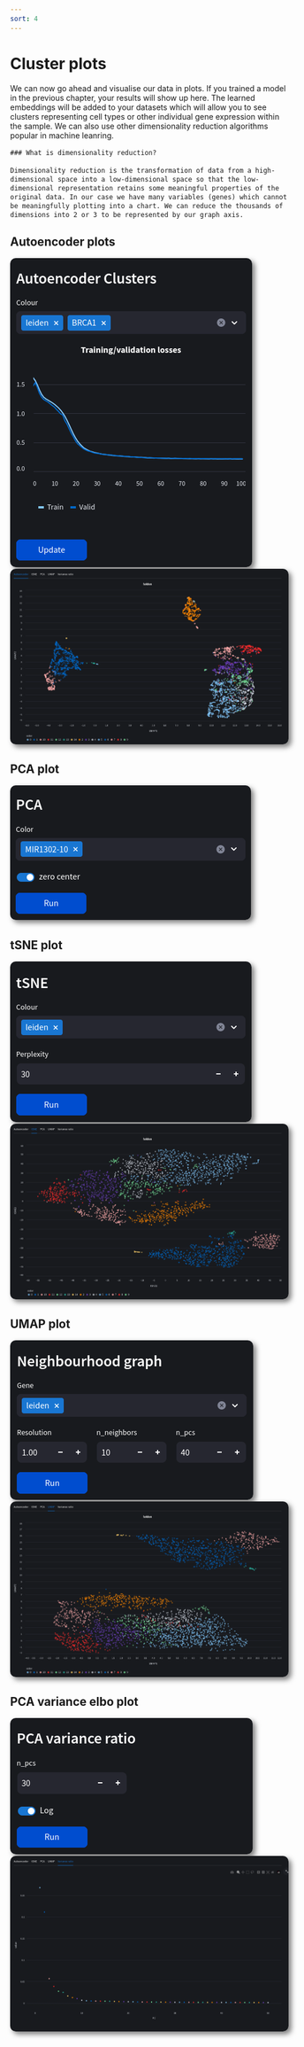 ```yaml
---
sort: 4
---
```


# Cluster plots

We can now go ahead and visualise our data in plots. If you trained a model in the previous chapter, your results will show up here. The learned embeddings will be added to your datasets which will allow you to see clusters representing cell types or other individual gene expression within the sample. We can also use other dimensionality reduction algorithms popular in machine leanring.

```note
### What is dimensionality reduction?

Dimensionality reduction is the transformation of data from a high-dimensional space into a low-dimensional space so that the low-dimensional representation retains some meaningful properties of the original data. In our case we have many variables (genes) which cannot be meaningfully plotting into a chart. We can reduce the thousands of dimensions into 2 or 3 to be represented by our graph axis. 
```

## Autoencoder plots

<img style='border-radius:10px; box-shadow: 5px 5px 10px rgb(0 0 0 / 0.5);' alt='page screenshot' src='https://raw.githubusercontent.com/nuwa-genomics/Nuwa/main/docs/assets/images/screenshots/clustering_tutorial/cluster_plots_autoencoder_1.png'>

<img style='border-radius:10px; box-shadow: 5px 5px 10px rgb(0 0 0 / 0.5);' alt='page screenshot' src='https://raw.githubusercontent.com/nuwa-genomics/Nuwa/main/docs/assets/images/screenshots/clustering_tutorial/cluster_plots_autoencoder_2.png'>

## PCA plot

<img style='border-radius:10px; box-shadow: 5px 5px 10px rgb(0 0 0 / 0.5);' alt='page screenshot' src='https://raw.githubusercontent.com/nuwa-genomics/Nuwa/main/docs/assets/images/screenshots/clustering_tutorial/cluster_plot_pca_1.png'>

## tSNE plot

<img style='border-radius:10px; box-shadow: 5px 5px 10px rgb(0 0 0 / 0.5);' alt='page screenshot' src='https://raw.githubusercontent.com/nuwa-genomics/Nuwa/main/docs/assets/images/screenshots/clustering_tutorial/cluster_plot_tsne_1.png'>

<img style='border-radius:10px; box-shadow: 5px 5px 10px rgb(0 0 0 / 0.5);' alt='page screenshot' src='https://raw.githubusercontent.com/nuwa-genomics/Nuwa/main/docs/assets/images/screenshots/clustering_tutorial/cluster_plot_tsne_2.png'>

## UMAP plot

<img style='border-radius:10px; box-shadow: 5px 5px 10px rgb(0 0 0 / 0.5);' alt='page screenshot' src='https://raw.githubusercontent.com/nuwa-genomics/Nuwa/main/docs/assets/images/screenshots/clustering_tutorial/cluster_plot_umap_1.png'>

<img style='border-radius:10px; box-shadow: 5px 5px 10px rgb(0 0 0 / 0.5);' alt='page screenshot' src='https://raw.githubusercontent.com/nuwa-genomics/Nuwa/main/docs/assets/images/screenshots/clustering_tutorial/cluster_plot_umap_2.png'>

## PCA variance elbo plot

<img style='border-radius:10px; box-shadow: 5px 5px 10px rgb(0 0 0 / 0.5);' alt='page screenshot' src='https://raw.githubusercontent.com/nuwa-genomics/Nuwa/main/docs/assets/images/screenshots/clustering_tutorial/cluster_plot_elbo_variance_1.png'>

<img style='border-radius:10px; box-shadow: 5px 5px 10px rgb(0 0 0 / 0.5);' alt='page screenshot' src='https://raw.githubusercontent.com/nuwa-genomics/Nuwa/main/docs/assets/images/screenshots/clustering_tutorial/cluster_plot_elbo_variance_2.png'>
